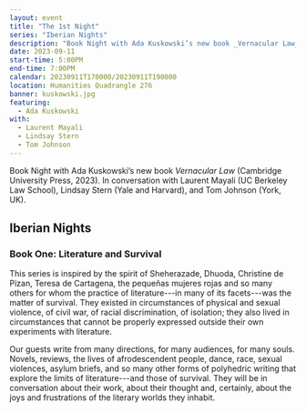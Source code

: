 ```yaml
---
layout: event
title: "The 1st Night"
series: "Iberian Nights"
description: "Book Night with Ada Kuskowski’s new book _Vernacular Law_"
date: 2023-09-11
start-time: 5:00PM
end-time: 7:00PM
calendar: 20230911T170000/20230911T190000
location: Humanities Quadrangle 276
banner: kuskowski.jpg
featuring:
  - Ada Kuskowski
with:
  - Laurent Mayali
  - Lindsay Stern
  - Tom Johnson
---
```


Book Night with Ada Kuskowski’s new book _Vernacular Law_ (Cambridge University Press, 2023). In conversation with Laurent Mayali (UC Berkeley Law School), Lindsay Stern (Yale and Harvard), and Tom Johnson (York, UK).

## Iberian Nights

### Book One: Literature and Survival

This series is inspired by the spirit of Sheherazade, Dhuoda, Christine de Pizan, Teresa de Cartagena, the pequeñas mujeres rojas and so many others for whom the practice of literature---in many of its facets---was the matter of survival. They existed in circumstances of physical and sexual violence, of civil war, of racial discrimination, of isolation; they also lived in circumstances that cannot be properly expressed outside their own experiments with literature.

Our guests write from many directions, for many audiences, for many souls. Novels, reviews, the lives of afrodescendent people, dance, race, sexual violences, asylum briefs, and so many other forms of polyhedric writing that explore the limits of literature---and those of survival. They will be in conversation about their work, about their thought and, certainly, about the joys and frustrations of the literary worlds they inhabit.

